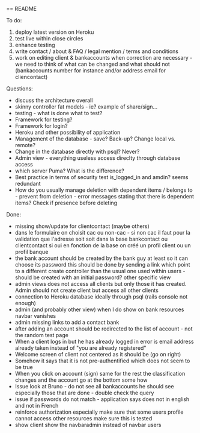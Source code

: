 == README

To do:
1) deploy latest version on Heroku
2) test live within close circles
3) enhance testing
4) write contact / about & FAQ / legal mention / terms and conditions
5) work on editing client & bankaccounts when correction are necessary - we need to think of what can be changed and what should not (bankaccounts number for instance and/or address email for cliencontact)


Questions:
- discuss the architecture overall
- skinny controller fat models - ie? example of share/sign...
- testing - what is done what to test?
- Framework for testing?
- Framework for login?
- Heroku and other possibility of application
- Management of the database - save? Back-up? Change local vs. remote?
- Change in the database directly with psql? Never?
- Admin view - everything useless access direclty through database access
- which server Puma? What is the difference?
- Best practice in terms of security test is_logged_in and amdin? seems redundant
- How do you usually manage deletion with dependent items / belongs to - prevent from deletion - error messages stating that there is dependent items? Check if presence before deleting


Done:
- missing show/update for clientcontact (maybe others)
- dans le formulaire on choisit cac ou non-cac - si non cac il faut pour la validation que l'adresse soit soit dans la base bankcontact ou clientcontact si oui en fonction de la base on créé un profil client ou un profil banque
- the bank account should be created by the bank guy at least so it can choose its password this should be done by sending a link which point to a different create controller than the usual one used within users - should be created with an initial password? other specific view
- admin views does not access all clients but only those it has created. Admin should not create client but access all other clients
- connection to Heroku database ideally through psql (rails console not enough)
- admin (and probably other view) when I do show on bank resources navbar vanishes
- admin missing links to add a contact bank
- after adding an account should be redirected to the list of account - not the random test page
- When a client logs in but he has already logged in error is email address already taken instead of "you are already registered"
- Welcome screen of client not centered as it should be (go on right)
- Somehow it says that it is not pre-authentified which does not seem to be true
- When you click on account (sign) same for the rest the classification changes and the account go at the bottom some how
- Issue look at Bruno - do not see all bankaccounts he should see especially those that are done - double check the query
- issue if passwords do not match - application says does not in english and not in French
- reinforce authorization especially make sure that some users profile cannot access other resources make sure this is tested
- show client show the navbaradmin instead of navbar users
